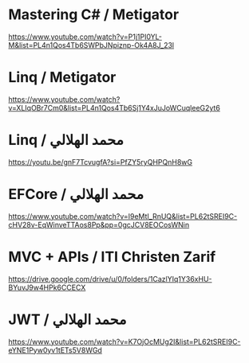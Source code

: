 Mastering C# / Metigator
============================
https://www.youtube.com/watch?v=P1j1PI0YL-M&list=PL4n1Qos4Tb6SWPbJNpiznp-Ok4A8J_23l

Linq / Metigator
============================
https://www.youtube.com/watch?v=XLIqOBr7Cm0&list=PL4n1Qos4Tb6Sj1Y4xJuJoWCuqleeG2yt6

Linq / محمد الهلالي
============================
https://youtu.be/gnF7TcvugfA?si=PfZY5ryQHPQnH8wG

EFCore / محمد الهلالي
============================
https://www.youtube.com/watch?v=I9eMtI_RnUQ&list=PL62tSREI9C-cHV28v-EqWinveTTAos8Pp&pp=0gcJCV8EOCosWNin

MVC + APIs / ITI Christen Zarif
============================
https://drive.google.com/drive/u/0/folders/1CazlYIq1Y36xHU-BYuvJ9w4HPk6CCECX

JWT / محمد الهلالي
============================
https://www.youtube.com/watch?v=K7OjOcMUg2I&list=PL62tSREI9C-eYNE1Pyw0yv1tETs5V8WGd
